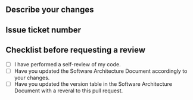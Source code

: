 ## Describe your changes

## Issue ticket number

## Checklist before requesting a review
- [ ] I have performed a self-review of my code.
- [ ] Have you updated the Software Architecture Document accordingly to your changes.
- [ ] Have you updated the version table in the Software Architecture Document with a reveral to this pull request.
